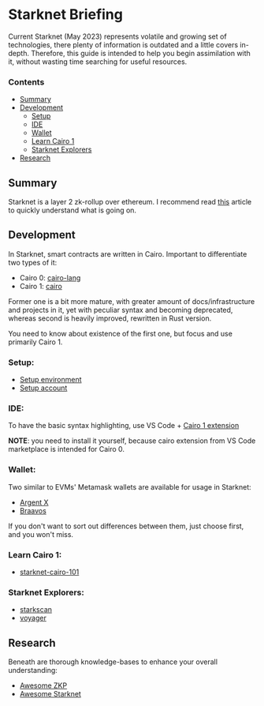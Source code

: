 # Starknet Briefing

Current Starknet (May 2023) represents volatile and growing set of technologies, 
there plenty of information is outdated and a little covers in-depth. 
Therefore, this guide is intended to help you begin assimilation with it, 
without wasting time searching for useful resources.

### Contents

- [Summary](#summary)
- [Development](#development)
    - [Setup](#setup)
    - [IDE](#ide)
    - [Wallet](#wallet)
    - [Learn Cairo 1](#learn-cairo-1)
    - [Starknet Explorers](#starknet-explorers)
- [Research](#research)

## Summary

Starknet is a layer 2 zk-rollup over ethereum.
I recommend read [this](https://david-barreto.com/starknets-architecture-review/)
article to quickly understand what is going on.

## Development

In Starknet, smart contracts are written in Cairo.
Important to differentiate two types of it:

* Cairo 0:  [cairo-lang](https://github.com/starkware-libs/cairo-lang)
* Cairo 1: [cairo](https://github.com/starkware-libs/cairo)

Former one is a bit more mature, with greater amount of docs/infrastructure and projects in it, 
yet with peculiar syntax and becoming deprecated, whereas second is heavily improved, rewritten in Rust version.

You need to know about existence of the first one, but focus and use primarily Cairo 1.

### Setup:

* [Setup environment](https://docs.starknet.io/documentation/getting_started/environment_setup/)
* [Setup account](https://docs.starknet.io/documentation/getting_started/account_setup/)

### IDE:

To have the basic syntax highlighting, 
use VS Code + [Cairo 1 extension](https://github.com/starkware-libs/cairo/tree/main/vscode-cairo)

**NOTE**: you need to install it yourself, because cairo extension from VS Code marketplace is intended for Cairo 0.
 
### Wallet:

Two similar to EVMs' Metamask wallets are available for usage in Starknet:

* [Argent X](https://www.argent.xyz/argent-x/)
* [Braavos](https://braavos.app/)

If you don't want to sort out differences between them, just choose first, and you won't miss.

### Learn Cairo 1:

* [starknet-cairo-101](https://github.com/starknet-edu/starknet-cairo-101)

### Starknet Explorers:

* [starkscan](https://starkscan.co/)
* [voyager](https://voyager.online/)

## Research

Beneath are thorough knowledge-bases to enhance your overall understanding:

* [Awesome ZKP](https://github.com/matter-labs/awesome-zero-knowledge-proofs)
* [Awesome Starknet](https://github.com/gakonst/awesome-starknet)
